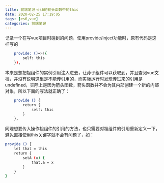 ```yaml
---
title: 前端笔记-es6的箭头函数中的this
date: 2020-02-25 17:19:05
tags: [es6,vue]
categories: 前端笔记
---
```

记录一个在写vue项目时碰到的问题，使用provide/inject功能时，原有代码是这样写的
``` bash
    provide: ()=>({
        self: this
    }),
```
本来是想把祖组件的实例引用注入进去，让孙子组件可以获取到，并且查阅vue文档，并没有说明这里是不能传引用的，而实际运行时发现传过来的引用是undefined，实际上是因为箭头函数，箭头函数并不会为其内部创建一个新的内部对象，所以下面的写法就正确了：
``` bash
    provide () {
        return {
            self: this
        }
    },
```
同理想要传入操作祖组件的引用的方法，也只需要对祖组件的引用重新定义一下，避免直接使用this关键字就不会有问题了，如：
``` bash
provide () {
    let that = this
    return {
        setA (x) {
            that.a = x 
        }
    }
}
```